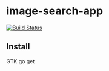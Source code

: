 # image-search-app

[![Build Status](https://travis-ci.org/jamesrr39/image-search-app.svg?branch=master)](https://travis-ci.org/jamesrr39/image-search-app)

## Install

GTK
go get
